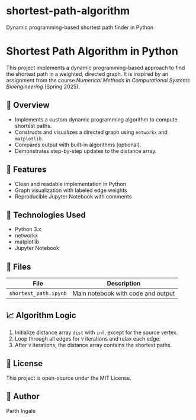# shortest-path-algorithm
Dynamic programming-based shortest path finder in Python
# Shortest Path Algorithm in Python

This project implements a dynamic programming-based approach to find the shortest path in a weighted, directed graph. It is inspired by an assignment from the course *Numerical Methods in Computational Systems Bioengineering* (Spring 2025).

## 📌 Overview

- Implements a custom dynamic programming algorithm to compute shortest paths.
- Constructs and visualizes a directed graph using `networkx` and `matplotlib`.
- Compares output with built-in algorithms (optional).
- Demonstrates step-by-step updates to the distance array.

## 🚀 Features

- Clean and readable implementation in Python
- Graph visualization with labeled edge weights
- Reproducible Jupyter Notebook with comments

## 🧰 Technologies Used

- Python 3.x
- networkx
- matplotlib
- Jupyter Notebook

## 📁 Files

| File                  | Description                                     |
|-----------------------|-------------------------------------------------|
| `shortest_path.ipynb` | Main notebook with code and output              |



## 📈 Algorithm Logic

1. Initialize distance array `dist` with `inf`, except for the source vertex.
2. Loop through all edges for `V` iterations and relax each edge.
3. After `V` iterations, the distance array contains the shortest paths.

## 📖 License

This project is open-source under the MIT License.

## 🙋 Author

Parth Ingale
